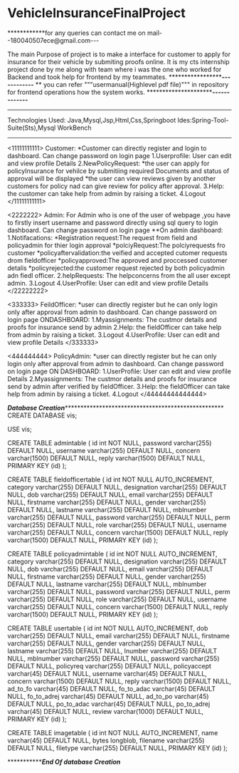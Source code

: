 # VehicleInsuranceFinalProject
************for any queries  can contact me on mail--180040507ece@gmail.com---

The main Purpose of project is to make a interface for customer to apply for insurance for their vehicle by submiting proofs online.
It is my cts internship project done by me along with team where i was the one who worked for Backend and took help for frontend by my teammates.
********************************------------***************
** you can refer """usermanual(Highlevel pdf file)""" in repository for frontend operations how the system works.
********************************-------------***********


*****************
Technologies Used: Java,Mysql,Jsp,Html,Css,Springboot
Ides:Spring-Tool-Suite(Sts),Mysql WorkBench
*****************
<11111111111>
Customer:
*Customer can directly register and login to dashboard.
Can change password on login page
1.Userprofile:
User can edit and view profile Details
2.NewPolicyRequest:
*the user can apply for policyInsurance for vehilce by submitiing required Documents and status of approval will be displayed
*the user can view reviews given by another customers for policy nad can give review for policy after approval. 
3.Help:
the customer can take help from admin by raising a ticket.
4.Logout
</11111111111>




<2222222>
Admin:
For Admin who is one of the user of webpage ,you have to firstly insert username and password directly using sql query to login dashboard.
Can change password on login page
**On admin dashboard:
1.Notifacations:
*Registration request:The request from field and policyadmin for thier login approval
*polciyRequest:The polciyrequests fro customer
*policyaftervalidation:the veified and accepted cutomer requests drom fieldofficer
*policyapproved:The approved and proccessed customer detalis
*policyrejected:the customer request rejected by both policyadmin adn fiedl officer.
2.helpRequests:
The helpconcerns from the all user except admin.
3.Logout
4.UserProfile:
User can edit and view profile Details
</22222222>




<333333>
FeildOfficer:
*user can directly register but he can only login only after approval from admin to dashboard.
Can change password on login page
ONDASHBOARD:
1.Myassignments:
The custmor details and proofs for insurance send by admin
2.Help:
the fieldOfficer can take help from admin by raising a ticket.
3.Logout
4.UserProfile:
User can edit and view profile Details
</333333>



<444444444>
PolicyAdmin:
*user can directly register but he can only login only after approval from admin to dashboard.
Can change password on login page
ON DASHBOARD:
1.UserProfile:
User can edit and view profile Details
2.Myassignments:
The custmor details and proofs for insurance send by admin after verified by fieldOfficer.
3.Help:
the fieldOfficer can take help from admin by raising a ticket.
4.Logout
</44444444444444>


*******************Database Creation**********************************************************************
CREATE DATABASE vis;

USE vis;

CREATE TABLE admintable (
  id int NOT NULL,
  password varchar(255) DEFAULT NULL,
  username varchar(255) DEFAULT NULL,
  concern varchar(1500) DEFAULT NULL,
  reply varchar(1500) DEFAULT NULL,
  PRIMARY KEY (id)
);

CREATE TABLE fieldofficertable (
  id int NOT NULL AUTO_INCREMENT,
  category varchar(255) DEFAULT NULL,
  designation varchar(255) DEFAULT NULL,
  dob varchar(255) DEFAULT NULL,
  email varchar(255) DEFAULT NULL,
  firstname varchar(255) DEFAULT NULL,
  gender varchar(255) DEFAULT NULL,
  lastname varchar(255) DEFAULT NULL,
  mblnumber varchar(255) DEFAULT NULL,
  password varchar(255) DEFAULT NULL,
  perm varchar(255) DEFAULT NULL,
  role varchar(255) DEFAULT NULL,
  username varchar(255) DEFAULT NULL,
  concern varchar(1500) DEFAULT NULL,
  reply varchar(1500) DEFAULT NULL,
  PRIMARY KEY (id)
);

CREATE TABLE policyadmintable (
  id int NOT NULL AUTO_INCREMENT,
  category varchar(255) DEFAULT NULL,
  designation varchar(255) DEFAULT NULL,
  dob varchar(255) DEFAULT NULL,
  email varchar(255) DEFAULT NULL,
  firstname varchar(255) DEFAULT NULL,
  gender varchar(255) DEFAULT NULL,
  lastname varchar(255) DEFAULT NULL,
  mblnumber varchar(255) DEFAULT NULL,
  password varchar(255) DEFAULT NULL,
  perm varchar(255) DEFAULT NULL,
  role varchar(255) DEFAULT NULL,
  username varchar(255) DEFAULT NULL,
  concern varchar(1500) DEFAULT NULL,
  reply varchar(1500) DEFAULT NULL,
  PRIMARY KEY (id)
);


CREATE TABLE usertable (
  id int NOT NULL AUTO_INCREMENT,
  dob varchar(255) DEFAULT NULL,
  email varchar(255) DEFAULT NULL,
  firstname varchar(255) DEFAULT NULL,
  gender varchar(255) DEFAULT NULL,
  lastname varchar(255) DEFAULT NULL,
  lnumber varchar(255) DEFAULT NULL,
  mblnumber varchar(255) DEFAULT NULL,
  password varchar(255) DEFAULT NULL,
  policyreq varchar(255) DEFAULT NULL,
  policyaccept varchar(45) DEFAULT NULL,
  username varchar(45) DEFAULT NULL,
  concern varchar(1500) DEFAULT NULL,
  reply varchar(1500) DEFAULT NULL,
  ad_to_fo varchar(45) DEFAULT NULL,
  fo_to_adac varchar(45) DEFAULT NULL,
  fo_to_adrej varchar(45) DEFAULT NULL,
  ad_to_po varchar(45) DEFAULT NULL,
  po_to_adac varchar(45) DEFAULT NULL,
  po_to_adrej varchar(45) DEFAULT NULL,
  review varchar(1000) DEFAULT NULL,
  PRIMARY KEY (id)
);


CREATE TABLE imagetable (
  id int NOT NULL AUTO_INCREMENT,
  name varchar(45) DEFAULT NULL,
  bytes longblob,
  filename varchar(255) DEFAULT NULL,
  filetype varchar(255) DEFAULT NULL,
  PRIMARY KEY (id)
);


******************************************End Of database Creation*******************************
